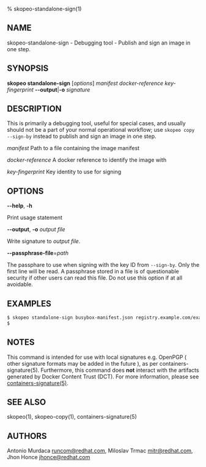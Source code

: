 % skopeo-standalone-sign(1)

## NAME
skopeo\-standalone-sign - Debugging tool - Publish and sign an image in one step.

## SYNOPSIS
**skopeo standalone-sign** [*options*] _manifest_ _docker-reference_ _key-fingerprint_ **--output**|**-o** _signature_

## DESCRIPTION
This is primarily a debugging tool, useful for special cases, and usually should not be a part of your normal operational workflow; use `skopeo copy --sign-by` instead to publish and sign an image in one step.

  _manifest_ Path to a file containing the image manifest

  _docker-reference_ A docker reference to identify the image with

  _key-fingerprint_ Key identity to use for signing

## OPTIONS

**--help**, **-h**

Print usage statement

**--output**, **-o** _output file_

Write signature to _output file_.

**--passphrase-file**=_path_

The passphare to use when signing with the key ID from `--sign-by`. Only the first line will be read. A passphrase stored in a file is of questionable security if other users can read this file. Do not use this option if at all avoidable.

## EXAMPLES

```sh
$ skopeo standalone-sign busybox-manifest.json registry.example.com/example/busybox 1D8230F6CDB6A06716E414C1DB72F2188BB46CC8 --output busybox.signature
$
```

## NOTES

This command is intended for use with local signatures e.g. OpenPGP ( other signature formats may be added in the future ), as per containers-signature(5). Furthermore, this command does **not** interact with the artifacts generated by Docker Content Trust (DCT). For more information, please see [containers-signature(5)](https://github.com/containers/image/blob/main/docs/containers-signature.5.md).

## SEE ALSO
skopeo(1), skopeo-copy(1), containers-signature(5)

## AUTHORS

Antonio Murdaca <runcom@redhat.com>, Miloslav Trmac <mitr@redhat.com>, Jhon Honce <jhonce@redhat.com>
